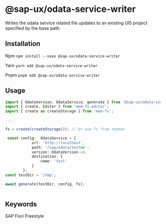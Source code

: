 # @sap-ux/odata-service-writer

Writes the odata service related file updates to an existing UI5 project specified by the base path.


## Installation
Npm
`npm install --save @sap-ux/odata-service-writer`

Yarn
`yarn add @sap-ux/odata-service-writer`

Pnpm
`pnpm add @sap-ux/odata-service-writer`

## Usage

```Typescript
import { OdataVersion, OdataService, generate } from '@sap-ux/odata-service-writer';
import { create, Editor } from 'mem-fs-editor';
import { create as createStorage } from 'mem-fs';

...

fs = create(createStorage()); // Or use fs from Yeoman

 const config:  OdataService = {
            url: 'http://localhost',
            path: '/sap/odata/testme',
            version: OdataVersion.v4,
            destination: {
                name: 'test'
            }
        };
const testDir = '/tmp';

await generate(testDir, config, fs);
        
```

## Keywords
SAP Fiori Freestyle

